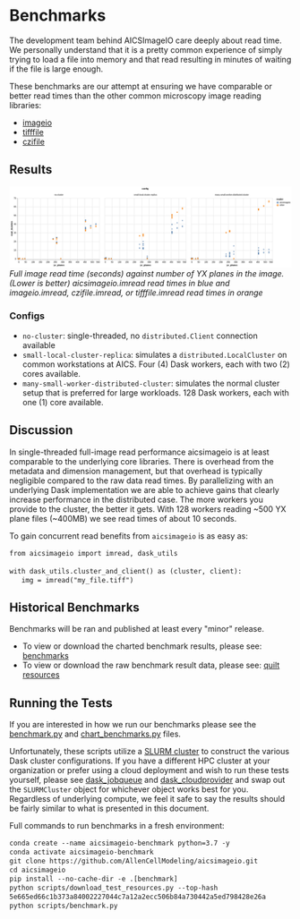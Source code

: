 # Benchmarks

The development team behind AICSImageIO care deeply about read time. We personally
understand that it is a pretty common experience of simply trying to load a file into
memory and that read resulting in minutes of waiting if the file is large enough.

These benchmarks are our attempt at ensuring we have comparable or better read times
than the other common microscopy image reading libraries:
* [imageio](https://github.com/imageio/imageio)
* [tifffile](https://github.com/cgohlke/tifffile)
* [czifile](https://pypi.org/project/czifile/)

## Results
![aicsimageio read times](_static/benchmarks/3.1.4-feature.optimize_readers-primary.png)
_Full image read time (seconds) against number of YX planes in the image._
_(Lower is better)_
_aicsimageio.imread read times in blue and_
_imageio.imread, czifile.imread, or tifffile.imread read times in orange_

### Configs
* `no-cluster`: single-threaded, no `distributed.Client` connection available
* `small-local-cluster-replica`: simulates a `distributed.LocalCluster` on common
  workstations at AICS. Four (4) Dask workers, each with two (2) cores available.
* `many-small-worker-distributed-cluster`: simulates the normal cluster setup that is
  preferred for large workloads. 128 Dask workers, each with one (1) core available.

## Discussion
In single-threaded full-image read performance aicsimageio is at least comparable to
the underlying core libraries. There is overhead from the metadata and dimension
management, but that overhead is typically negligible compared to the raw data read
times. By parallelizing with an underlying Dask implementation we are able to achieve
gains that clearly increase performance in the distributed case. The more workers you
provide to the cluster, the better it gets. With 128 workers reading ~500 YX plane
files (~400MB) we see read times of about 10 seconds.

To gain concurrent read benefits from `aicsimageio` is as easy as:
```
from aicsimageio import imread, dask_utils

with dask_utils.cluster_and_client() as (cluster, client):
   img = imread("my_file.tiff")
```

## Historical Benchmarks
Benchmarks will be ran and published at least every "minor" release.
* To view or download the charted benchmark results, please see:
[benchmarks](https://github.com/AllenCellModeling/aicsimagio/docs/_static/benchmarks)
* To view or download the raw benchmark result data, please see:
[quilt resources](https://open.quiltdata.com/b/aics-modeling-packages-test-resources/packages/aicsimageio/benchmarks/revisions)

## Running the Tests
If you are interested in how we run our benchmarks please see the
[benchmark.py](https://github.com/AllenCellModeling/aicsimageio/scripts/benchmark.py)
and [chart_benchmarks.py](https://github.com/AllenCellModeling/aicsimageio/scripts/chart_benchmarks.py)
files.

Unfortunately, these scripts utilize a
[SLURM cluster](https://slurm.schedmd.com/overview.html) to construct the various Dask
cluster configurations. If you have a different HPC cluster at your organization or
prefer using a cloud deployment and wish to run these tests yourself, please see
[dask_jobqueue](https://jobqueue.dask.org/en/latest/) and
[dask_cloudprovider](https://cloudprovider.dask.org/en/latest/) and swap out the
`SLURMCluster` object for whichever object works best for you. Regardless of underlying
compute, we feel it safe to say the results should be fairly similar to what is
presented in this document.

Full commands to run benchmarks in a fresh environment:
```
conda create --name aicsimageio-benchmark python=3.7 -y
conda activate aicsimageio-benchmark
git clone https://github.com/AllenCellModeling/aicsimageio.git
cd aicsimageio
pip install --no-cache-dir -e .[benchmark]
python scripts/download_test_resources.py --top-hash 5e665ed66c1b373a84002227044c7a12a2ecc506b84a730442a5ed798428e26a
python scripts/benchmark.py
```
